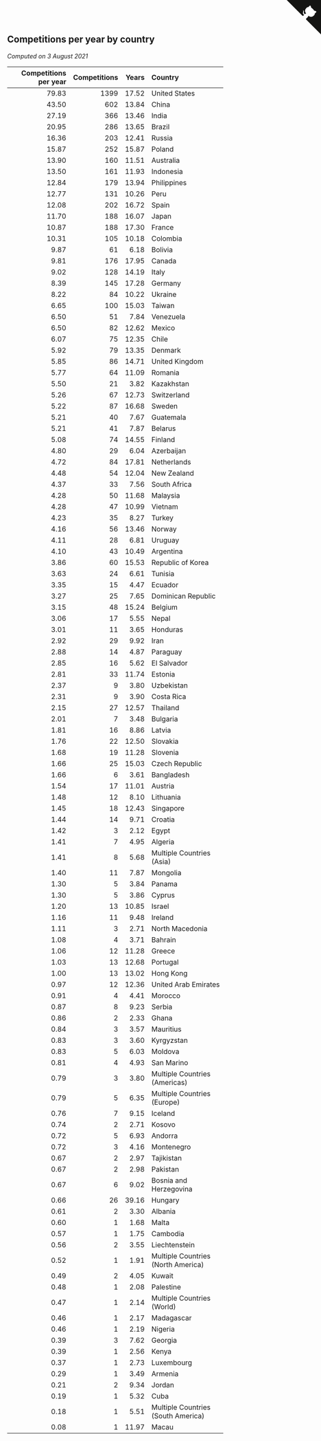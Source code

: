 ## Competitions per year by country

*Computed on  3 August 2021*

| Competitions per year | Competitions | Years | Country |
| ---: | ---: | ---: | :--- |
| 79.83 | 1399 | 17.52 | United States |
| 43.50 | 602 | 13.84 | China |
| 27.19 | 366 | 13.46 | India |
| 20.95 | 286 | 13.65 | Brazil |
| 16.36 | 203 | 12.41 | Russia |
| 15.87 | 252 | 15.87 | Poland |
| 13.90 | 160 | 11.51 | Australia |
| 13.50 | 161 | 11.93 | Indonesia |
| 12.84 | 179 | 13.94 | Philippines |
| 12.77 | 131 | 10.26 | Peru |
| 12.08 | 202 | 16.72 | Spain |
| 11.70 | 188 | 16.07 | Japan |
| 10.87 | 188 | 17.30 | France |
| 10.31 | 105 | 10.18 | Colombia |
| 9.87 | 61 | 6.18 | Bolivia |
| 9.81 | 176 | 17.95 | Canada |
| 9.02 | 128 | 14.19 | Italy |
| 8.39 | 145 | 17.28 | Germany |
| 8.22 | 84 | 10.22 | Ukraine |
| 6.65 | 100 | 15.03 | Taiwan |
| 6.50 | 51 | 7.84 | Venezuela |
| 6.50 | 82 | 12.62 | Mexico |
| 6.07 | 75 | 12.35 | Chile |
| 5.92 | 79 | 13.35 | Denmark |
| 5.85 | 86 | 14.71 | United Kingdom |
| 5.77 | 64 | 11.09 | Romania |
| 5.50 | 21 | 3.82 | Kazakhstan |
| 5.26 | 67 | 12.73 | Switzerland |
| 5.22 | 87 | 16.68 | Sweden |
| 5.21 | 40 | 7.67 | Guatemala |
| 5.21 | 41 | 7.87 | Belarus |
| 5.08 | 74 | 14.55 | Finland |
| 4.80 | 29 | 6.04 | Azerbaijan |
| 4.72 | 84 | 17.81 | Netherlands |
| 4.48 | 54 | 12.04 | New Zealand |
| 4.37 | 33 | 7.56 | South Africa |
| 4.28 | 50 | 11.68 | Malaysia |
| 4.28 | 47 | 10.99 | Vietnam |
| 4.23 | 35 | 8.27 | Turkey |
| 4.16 | 56 | 13.46 | Norway |
| 4.11 | 28 | 6.81 | Uruguay |
| 4.10 | 43 | 10.49 | Argentina |
| 3.86 | 60 | 15.53 | Republic of Korea |
| 3.63 | 24 | 6.61 | Tunisia |
| 3.35 | 15 | 4.47 | Ecuador |
| 3.27 | 25 | 7.65 | Dominican Republic |
| 3.15 | 48 | 15.24 | Belgium |
| 3.06 | 17 | 5.55 | Nepal |
| 3.01 | 11 | 3.65 | Honduras |
| 2.92 | 29 | 9.92 | Iran |
| 2.88 | 14 | 4.87 | Paraguay |
| 2.85 | 16 | 5.62 | El Salvador |
| 2.81 | 33 | 11.74 | Estonia |
| 2.37 | 9 | 3.80 | Uzbekistan |
| 2.31 | 9 | 3.90 | Costa Rica |
| 2.15 | 27 | 12.57 | Thailand |
| 2.01 | 7 | 3.48 | Bulgaria |
| 1.81 | 16 | 8.86 | Latvia |
| 1.76 | 22 | 12.50 | Slovakia |
| 1.68 | 19 | 11.28 | Slovenia |
| 1.66 | 25 | 15.03 | Czech Republic |
| 1.66 | 6 | 3.61 | Bangladesh |
| 1.54 | 17 | 11.01 | Austria |
| 1.48 | 12 | 8.10 | Lithuania |
| 1.45 | 18 | 12.43 | Singapore |
| 1.44 | 14 | 9.71 | Croatia |
| 1.42 | 3 | 2.12 | Egypt |
| 1.41 | 7 | 4.95 | Algeria |
| 1.41 | 8 | 5.68 | Multiple Countries (Asia) |
| 1.40 | 11 | 7.87 | Mongolia |
| 1.30 | 5 | 3.84 | Panama |
| 1.30 | 5 | 3.86 | Cyprus |
| 1.20 | 13 | 10.85 | Israel |
| 1.16 | 11 | 9.48 | Ireland |
| 1.11 | 3 | 2.71 | North Macedonia |
| 1.08 | 4 | 3.71 | Bahrain |
| 1.06 | 12 | 11.28 | Greece |
| 1.03 | 13 | 12.68 | Portugal |
| 1.00 | 13 | 13.02 | Hong Kong |
| 0.97 | 12 | 12.36 | United Arab Emirates |
| 0.91 | 4 | 4.41 | Morocco |
| 0.87 | 8 | 9.23 | Serbia |
| 0.86 | 2 | 2.33 | Ghana |
| 0.84 | 3 | 3.57 | Mauritius |
| 0.83 | 3 | 3.60 | Kyrgyzstan |
| 0.83 | 5 | 6.03 | Moldova |
| 0.81 | 4 | 4.93 | San Marino |
| 0.79 | 3 | 3.80 | Multiple Countries (Americas) |
| 0.79 | 5 | 6.35 | Multiple Countries (Europe) |
| 0.76 | 7 | 9.15 | Iceland |
| 0.74 | 2 | 2.71 | Kosovo |
| 0.72 | 5 | 6.93 | Andorra |
| 0.72 | 3 | 4.16 | Montenegro |
| 0.67 | 2 | 2.97 | Tajikistan |
| 0.67 | 2 | 2.98 | Pakistan |
| 0.67 | 6 | 9.02 | Bosnia and Herzegovina |
| 0.66 | 26 | 39.16 | Hungary |
| 0.61 | 2 | 3.30 | Albania |
| 0.60 | 1 | 1.68 | Malta |
| 0.57 | 1 | 1.75 | Cambodia |
| 0.56 | 2 | 3.55 | Liechtenstein |
| 0.52 | 1 | 1.91 | Multiple Countries (North America) |
| 0.49 | 2 | 4.05 | Kuwait |
| 0.48 | 1 | 2.08 | Palestine |
| 0.47 | 1 | 2.14 | Multiple Countries (World) |
| 0.46 | 1 | 2.17 | Madagascar |
| 0.46 | 1 | 2.19 | Nigeria |
| 0.39 | 3 | 7.62 | Georgia |
| 0.39 | 1 | 2.56 | Kenya |
| 0.37 | 1 | 2.73 | Luxembourg |
| 0.29 | 1 | 3.49 | Armenia |
| 0.21 | 2 | 9.34 | Jordan |
| 0.19 | 1 | 5.32 | Cuba |
| 0.18 | 1 | 5.51 | Multiple Countries (South America) |
| 0.08 | 1 | 11.97 | Macau |


<a href="https://github.com/jonatanklosko/wca_statistics" class="github-corner" aria-label="View source on Github"><svg width="80" height="80" viewBox="0 0 250 250" style="fill:#151513; color:#fff; position: absolute; top: 0; border: 0; right: 0;" aria-hidden="true"><path d="M0,0 L115,115 L130,115 L142,142 L250,250 L250,0 Z"></path><path d="M128.3,109.0 C113.8,99.7 119.0,89.6 119.0,89.6 C122.0,82.7 120.5,78.6 120.5,78.6 C119.2,72.0 123.4,76.3 123.4,76.3 C127.3,80.9 125.5,87.3 125.5,87.3 C122.9,97.6 130.6,101.9 134.4,103.2" fill="currentColor" style="transform-origin: 130px 106px;" class="octo-arm"></path><path d="M115.0,115.0 C114.9,115.1 118.7,116.5 119.8,115.4 L133.7,101.6 C136.9,99.2 139.9,98.4 142.2,98.6 C133.8,88.0 127.5,74.4 143.8,58.0 C148.5,53.4 154.0,51.2 159.7,51.0 C160.3,49.4 163.2,43.6 171.4,40.1 C171.4,40.1 176.1,42.5 178.8,56.2 C183.1,58.6 187.2,61.8 190.9,65.4 C194.5,69.0 197.7,73.2 200.1,77.6 C213.8,80.2 216.3,84.9 216.3,84.9 C212.7,93.1 206.9,96.0 205.4,96.6 C205.1,102.4 203.0,107.8 198.3,112.5 C181.9,128.9 168.3,122.5 157.7,114.1 C157.9,116.9 156.7,120.9 152.7,124.9 L141.0,136.5 C139.8,137.7 141.6,141.9 141.8,141.8 Z" fill="currentColor" class="octo-body"></path></svg></a><style>.github-corner:hover .octo-arm{animation:octocat-wave 560ms ease-in-out}@keyframes octocat-wave{0%,100%{transform:rotate(0)}20%,60%{transform:rotate(-25deg)}40%,80%{transform:rotate(10deg)}}@media (max-width:500px){.github-corner:hover .octo-arm{animation:none}.github-corner .octo-arm{animation:octocat-wave 560ms ease-in-out}}</style>
